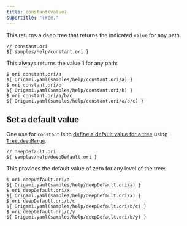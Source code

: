```yaml
---
title: constant(value)
supertitle: "Tree."
---
```


This returns a deep tree that returns the indicated `value` for any path.

```ori
// constant.ori
${ samples/help/constant.ori }
```

This always returns the value 1 for any path:

```console
$ ori constant.ori/a
${ Origami.yaml(samples/help/constant.ori/a) }
$ ori constant.ori/b
${ Origami.yaml(samples/help/constant.ori/b) }
$ ori constant.ori/a/b/c
${ Origami.yaml(samples/help/constant.ori/a/b/c) }
```

## Set a default value

One use for `constant` is to [define a default value for a tree](/language/idioms.html#define-a-default-value) using [`Tree.deepMerge`](deepMerge.html).

```ori
// deepDefault.ori
${ samples/help/deepDefault.ori }
```

This provides the default value of zero for any level of the tree:

```console
$ ori deepDefault.ori/a
${ Origami.yaml(samples/help/deepDefault.ori/a) }
$ ori deepDefault.ori/x
${ Origami.yaml(samples/help/deepDefault.ori/x) }
$ ori deepDefault.ori/b/c
${ Origami.yaml(samples/help/deepDefault.ori/b/c) }
$ ori deepDefault.ori/b/y
${ Origami.yaml(samples/help/deepDefault.ori/b/y) }
```
